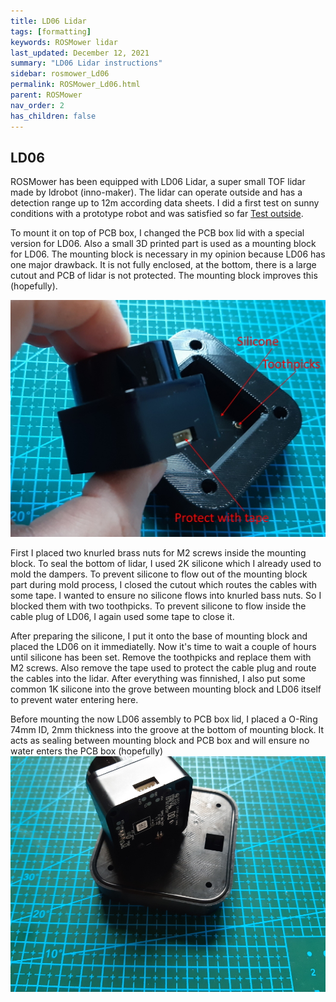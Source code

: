 ```yaml
---
title: LD06 Lidar
tags: [formatting]
keywords: ROSMower lidar
last_updated: December 12, 2021
summary: "LD06 Lidar instructions"
sidebar: rosmower_Ld06
permalink: ROSMower_Ld06.html
parent: ROSMower
nav_order: 2
has_children: false
---
```

## LD06
ROSMower has been equipped with LD06 Lidar, a super small TOF lidar made by ldrobot (inno-maker). The lidar can operate outside and has a detection range up to 12m according
data sheets. I did a first test on sunny conditions with a prototype robot and was satisfied so far [Test outside](https://www.youtube.com/watch?v=kWZzNYni93U).

To mount it on top of PCB box, I changed the PCB box lid  with a special version for LD06. Also a small 3D printed part is used as a mounting block for LD06.
The mounting block is necessary in my opinion because LD06 has one major drawback. It is not fully enclosed, at the bottom, there is a large cutout and PCB of lidar
is not protected. The mounting block improves this (hopefully).

![](/images/ROSMower/LD06.jpg)

First I placed two knurled brass nuts for M2 screws inside the mounting block. To seal the bottom
of lidar, I used 2K silicone which I already used to mold the dampers. To prevent silicone to flow out of the mounting block part during mold process, 
I closed the cutout which routes the cables with some tape. I wanted to ensure no silicone flows into knurled bass nuts. So I blocked them with two toothpicks.
To prevent silicone to flow inside the cable plug of LD06, I again used some tape to close it.

After preparing the silicone, I put it onto the base of mounting block and placed the LD06 on it immediatelly. Now it's time to wait a couple of hours until silicone has been set.
Remove the toothpicks and replace them with M2 screws. Also remove the tape used to protect the cable plug and route the cables into the lidar. 
After everything was finnished, I also put some common 1K silicone into the grove between mounting block and LD06 itself to prevent water entering here.

Before mounting the now LD06 assembly to PCB box lid, I placed a O-Ring 74mm ID, 2mm thickness into the groove at the bottom of mounting block. It acts as sealing
between mounting block and PCB box and will ensure no water enters the PCB box (hopefully)
![](/images/ROSMower/LD06_2.jpg)

